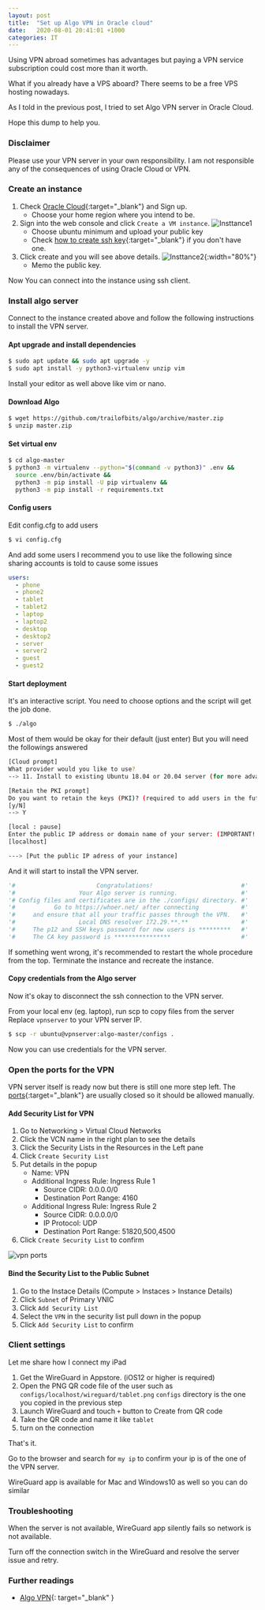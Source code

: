 ```yaml
---
layout: post
title:  "Set up Algo VPN in Oracle cloud"
date:   2020-08-01 20:41:01 +1000
categories: IT
---
```


Using VPN abroad sometimes has advantages but paying a VPN service subscription could cost more than it worth.

What if you already have a VPS aboard? There seems to be a free VPS hosting nowadays.

As I told in the previous post,
I tried to set Algo VPN server in Oracle Cloud.

Hope this dump to help you.

### Disclaimer

Please use your VPN server in your own responsibility.
I am not responsible any of the consequences of using Oracle Cloud or VPN.

### Create an instance

1. Check [Oracle Cloud](https://www.oracle.com/au/cloud/free/){:target="_blank"} and Sign up.
    - Choose your home region where you intend to be.
1. Sign into the web console and click `Create a VM instance`.
  ![Insttance1](/assets/images/2020/vpn/instance1.jpg)
    - Choose ubuntu minimum and upload your public key
    - Check [how to create ssh key][howto-ssh]{:target="_blank"} if you don't have one.
1. Click create and you will see above details.
  ![Insttance2](/assets/images/2020/vpn/instance2.jpg){:width="80%"}
    - Memo the public key.

Now You can connect into the instance using ssh client.

### Install algo server

Connect to the instance created above and follow the following instructions to install the VPN server.

#### Apt upgrade and install dependencies

```sh
$ sudo apt update && sudo apt upgrade -y
$ sudo apt install -y python3-virtualenv unzip vim
```

Install your editor as well above like vim or nano.


#### Download Algo

```sh
$ wget https://github.com/trailofbits/algo/archive/master.zip
$ unzip master.zip
```

#### Set virtual env

```sh
$ cd algo-master
$ python3 -m virtualenv --python="$(command -v python3)" .env &&
  source .env/bin/activate &&
  python3 -m pip install -U pip virtualenv &&
  python3 -m pip install -r requirements.txt

```

#### Config users

Edit config.cfg to add users

```sh
$ vi config.cfg
```

And add some users
I recommend you to use like the following since sharing accounts is told to cause some issues

```yml
users:
  - phone
  - phone2
  - tablet
  - tablet2
  - laptop
  - laptop2
  - desktop
  - desktop2
  - server
  - server2
  - guest
  - guest2
```

#### Start deployment

It's an interactive script.
You need to choose options and the script will get the job done.

```sh
$ ./algo
```

Most of them would be okay for their default (just enter)
But you will need the followings answered

```sh
[Cloud prompt]
What provider would you like to use?
--> 11. Install to existing Ubuntu 18.04 or 20.04 server (for more advanced users)
```

```sh
[Retain the PKI prompt]
Do you want to retain the keys (PKI)? (required to add users in the future, but less secure)
[y/N]
--> Y
```

```sh
[local : pause]
Enter the public IP address or domain name of your server: (IMPORTANT! This is used to verify the certificate)
[localhost]

---> [Put the public IP adress of your instance]
```



And it will start to install the VPN server.

```python
'#                       Congratulations!                         #'
'#                  Your Algo server is running.                  #'
'# Config files and certificates are in the ./configs/ directory. #'
'#           Go to https://whoer.net/ after connecting            #'
'#     and ensure that all your traffic passes through the VPN.   #'
'#                  Local DNS resolver 172.29.**.**               #'
'#     The p12 and SSH keys password for new users is *********   #'
'#     The CA key password is ****************                    #'

```

If something went wrong, it's recommended to restart the whole procedure from the top.
Terminate the instance and recreate the instance.

#### Copy credentials from the Algo server

Now it's okay to disconnect the ssh connection to the VPN server.

From your local env (eg. laptop), run scp to copy files from the server
Replace `vpnserver` to your VPN server IP.

```sh
$ scp -r ubuntu@vpnserver:algo-master/configs .
```

Now you can use credentials for the VPN server.

### Open the ports for the VPN

VPN server itself is ready now but there is still one more step left.
The [ports][algo-vpn-ports]{:target="_blank"} are usually closed so it should be allowed manually.

#### Add Security List for VPN

1. Go to Networking > Virtual Cloud Networks
1. Click the VCN name in the right plan to see the details
1. Click the Security Lists in the Resources in the Left pane
1. Click `Create Security List`
1. Put details in the popup
    - Name: VPN
    - Additional Ingress Rule: Ingress Rule 1
        - Source CIDR: 0.0.0.0/0
        - Destination Port Range: 4160
    - Additional Ingress Rule: Ingress Rule 2
        - Source CIDR: 0.0.0.0/0
        - IP Protocol: UDP
        - Destination Port Range: 51820,500,4500
1. Click `Create Security List` to confirm

![vpn ports](/assets/images/2020/vpn/vpn.ports.jpg)

#### Bind the Security List to the Public Subnet

1. Go to the Instace Details (Compute > Instaces > Instance Details)
1. Click `Subnet` of Primary VNIC
1. Click `Add Security List`
1. Select the `VPN` in the security list pull down in the popup
1. Click `Add Security List` to confirm

### Client settings

Let me share how I connect my iPad

1. Get the WireGuard in Appstore. (iOS12 or higher is required)
1. Open the PNG QR code file of the user such as `configs/localhost/wireguard/tablet.png`
  `configs` directory is the one you copied in the previous step
1. Launch WireGuard and touch `+` button to Create from QR code
1. Take the QR code and name it like `tablet`
1. turn on the connection

That's it. 

Go to the browser and search for `my ip` to confirm your ip is of the one of the VPN server.

WireGuard app is available for Mac and Windows10 as well so you can do similar

### Troubleshooting

When the server is not available, WireGuard app silently fails so network is not available.

Turn off the connection switch in the WireGuard and resolve the server issue and retry.

### Further readings

- [Algo VPN](https://github.com/trailofbits/algo#deploy-the-algo-server){: target="_blank" }

[algo-vpn-ports]: https://github.com/trailofbits/algo/blob/master/docs/firewalls.md
[howto-ssh]: https://docs.github.com/en/github/authenticating-to-github/generating-a-new-ssh-key-and-adding-it-to-the-ssh-agent
